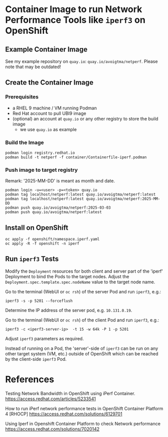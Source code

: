 # Container Image to run Network Performance Tools like `iperf3` on OpenShift

## Example Container Image

See my example repository on `quay.io`: `quay.io/avoigtma/netperf`. Please note that may be outdated!


## Create the Container Image

### Prerequisites

* a RHEL 9 machine / VM running Podman
* Red Hat account to pull UBI9 image
* (optional) an account at `quay.io` or any other registry to store the build image
    * we use `quay.io` as example


### Build the Image

```shell
podman login registry.redhat.io
podman build -t netperf -f container/Containerfile-iperf.podman
```

### Push image to target registry

Remark: '2025-MM-DD' is meant as month and date.

```shell
podman login -u=<user> -p=<token> quay.io
podman tag localhost/netperf:latest quay.io/avoigtma/netperf:latest
podman tag localhost/netperf:latest quay.io/avoigtma/netperf:2025-MM-DD
podman push quay.io/avoigtma/netperf:2025-03-03
podman push quay.io/avoigtma/netperf:latest
```


## Install on OpenShift

```shell
oc apply -f openshift/namespace.iperf.yaml
oc apply -R -f openshift -n iperf
```

## Run `iperf3` Tests

Modify the `Deployment` resources for both client and server part of the 'iperf' Deployment to bind the Pods to the target nodes. Adjust the `Deployment.spec.template.spec.nodeName` value to the target node name.

Go to the terminal (WebUI or `oc rsh`) of the server Pod and run `iperf3`, e.g.:

```shell
iperf3 -s -p 5201 --forceflush
```

Determine the IP address of the server pod, e.g. `10.131.0.19`.

Go to the terminal (WebUI or `oc rsh`) of the client Pod and run `iperf3`, e.g.:

```shell
iperf3 -c <iperf3-server-ip>  -t 15 -w 64k -P 1 -p 5201
```

Adjust `iperf3` parameters as required.

Instead of running on a Pod, the 'server'-side of `iperf3` can be run on any other target system (VM, etc.) outside of OpenShift which can be reached by the client-side `iperf3` Pod.




# References

Testing Network Bandwidth in OpenShift using iPerf Container.
https://access.redhat.com/articles/5233541

How to run iPerf network performance tests in OpenShift Container Platform 4 [RHOCP]
https://access.redhat.com/solutions/6129701

Using Iperf in Openshift Container Platform to check Network performance
https://access.redhat.com/solutions/7020142



